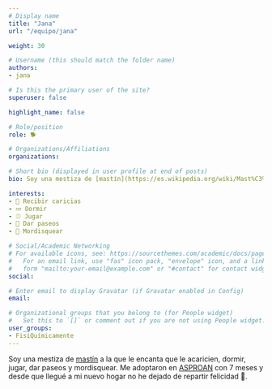```yaml
---
# Display name
title: "Jana"
url: "/equipo/jana"

weight: 30

# Username (this should match the folder name)
authors:
- jana

# Is this the primary user of the site?
superuser: false

highlight_name: false

# Role/position
role: 🐕

# Organizations/Affiliations
organizations:

# Short bio (displayed in user profile at end of posts)
bio: Soy una mestiza de [mastín](https://es.wikipedia.org/wiki/Mast%C3%ADn) a la que le encanta que le acaricien, dormir, jugar, dar paseos y mordisquear.

interests:
- 🫳 Recibir caricias
- 💤 Dormir
- ⚾ Jugar
- 🐾 Dar paseos
- 🦴 Mordisquear

# Social/Academic Networking
# For available icons, see: https://sourcethemes.com/academic/docs/page-builder/#icons
#   For an email link, use "fas" icon pack, "envelope" icon, and a link in the
#   form "mailto:your-email@example.com" or "#contact" for contact widget.
social:

# Enter email to display Gravatar (if Gravatar enabled in Config)
email:

# Organizational groups that you belong to (for People widget)
#   Set this to `[]` or comment out if you are not using People widget.
user_groups:
- FisiQuímicamente
---
```


Soy una mestiza de [mastín](https://es.wikipedia.org/wiki/Mast%C3%ADn) a la que le encanta que le acaricien, dormir, jugar, dar paseos y mordisquear. Me adoptaron en [ASPROAN](https://asproansantander.es) con 7 meses y desde que llegué a mi nuevo hogar no he dejado de repartir felicidad 🥰.
